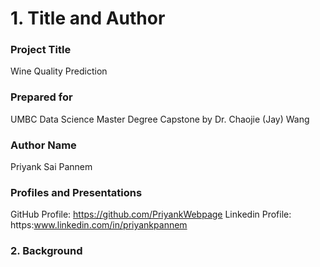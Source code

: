 # 1. Title and Author

### Project Title

Wine Quality Prediction

### Prepared for

UMBC Data Science Master Degree Capstone by Dr. Chaojie (Jay) Wang

### Author Name

Priyank Sai Pannem

### Profiles and Presentations

GitHub Profile: https://github.com/PriyankWebpage
Linkedin Profile: https:www.linkedin.com/in/priyankpannem

### 2. Background


